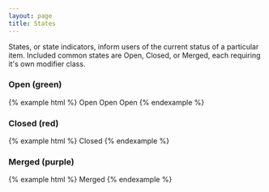 ```yaml
---
layout: page
title: States
---
```


States, or state indicators, inform users of the current status of a particular item. Included common states are Open, Closed, or Merged, each requiring it's own modifier class.

### Open (green)

{% example html %}
<span class="state state-open">Open</span>
<span class="state state-proposed">Open</span>
<span class="state state-reopened">Open</span>
{% endexample %}

### Closed (red)

{% example html %}
<span class="state state-closed">Closed</span>
{% endexample %}

### Merged (purple)

{% example html %}
<span class="state state-merged">Merged</span>
{% endexample %}
